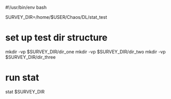 #!/usr/bin/env bash

SURVEY_DIR=/home/$USER/Chaos/DL/stat_test

# set up test dir structure
mkdir -vp $SURVEY_DIR/dir_one
mkdir -vp $SURVEY_DIR/dir_two
mkdir -vp $SURVEY_DIR/dir_three

# run stat

stat $SURVEY_DIR

